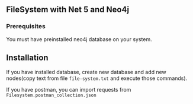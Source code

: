 ## FileSystem with Net 5 and Neo4j

### Prerequisites

You must have preinstalled neo4j database on your system.

## Installation

If you have installed database, create new database and add new nodes(copy text from file `file-system.txt` and execute those commands).

If you have postman, you can import requests from `Filesystem.postman_collection.json`